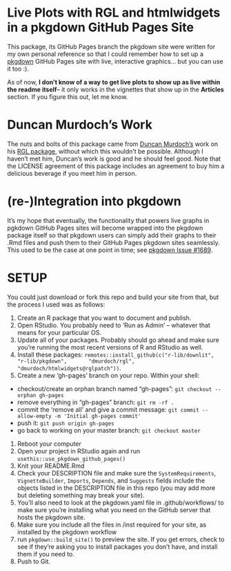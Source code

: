 
<!-- README.md is generated from README.Rmd. Please edit that file -->

# Live Plots with RGL and htmlwidgets in a pkgdown GitHub Pages Site

This package, its GitHub Pages branch the pkgdown site were written for
my own personal reference so that I could remember how to set up a
[pkgdown](https://pkgdown.r-lib.org/) GitHub Pages site with live,
interactive graphics… but you can use it too :).

As of now, **I don’t know of a way to get live plots to show up as live
within the readme itself**– it only works in the vignettes that show up
in the **Articles** section. If you figure this out, let me know.

# Duncan Murdoch’s Work

The nuts and bolts of this package came from [Duncan
Murdoch’s](https://github.com/dmurdoch) work on his [RGL
package](https://github.com/dmurdoch/rgl), without which this wouldn’t
be possible. Although I haven’t met him, Duncan’s work is good and he
should feel good. Note that the LICENSE agreement of this package
includes an agreement to buy him a delicious beverage if you meet him in
person.

# (re-)Integration into pkgdown

It’s my hope that eventually, the functionality that powers live graphs
in pgkdown GitHub Pages sites will become wrapped into the pkgdown
package itself so that pkgdown users can simply add their graphs to
their .Rmd files and push them to their GitHub Pages pkgdown sites
seamlessly. This used to be the case at one point in time; see [pkgdown
Issue \#1689](https://github.com/r-lib/pkgdown/issues/1689).

# SETUP

You could just download or fork this repo and build your site from that,
but the process I used was as follows:

1.  Create an R package that you want to document and publish.
2.  Open RStudio. You probably need to ‘Run as Admin’ – whatever that
    means for your particular OS.
3.  Update all of your packages. Probably should go ahead and make sure
    you’re running the most recent versions of R and RStudio as well.
4.  Install these packages:
    `remotes::install_github(c("r-lib/downlit", "r-lib/pkgdown",       "dmurdoch/rgl", "dmurdoch/htmlwidgets@rglpatch"))`.
5.  Create a new ‘gh-pages’ branch on your repo. Within your shell:

-   checkout/create an orphan branch named “gh-pages”:
    `git checkout --orphan gh-pages`
-   remove everything in “gh-pages” branch: `git rm -rf .`
-   commit the ‘remove all’ and give a commit message:
    `git commit --allow-empty -m 'Initial gh-pages commit'`
-   push it: `git push origin gh-pages`
-   go back to working on your master branch: `git checkout master`

1.  Reboot your computer
2.  Open your project in RStudio again and run
    `usethis::use_pkgdown_github_pages()`
3.  Knit your README.Rmd
4.  Check your DESCRIPTION file and make sure the `SystemRequirements`,
    `VignetteBuilder`, `Imports`, `Depends`, and `Suggests` fields
    include the objects listed in the DESCRIPTION file in this repo (you
    may add more but deleting something may break your site).
5.  You’ll also need to look at the pkgdown.yaml file in
    .github/workflows/ to make sure you’re installing what you need on
    the GitHub server that hosts the pkgdown site.
6.  Make sure you include all the files in /inst required for your site,
    as installed by the pkgdown workflow
7.  run `pkgdown::build_site()` to preview the site. If you get errors,
    check to see if they’re asking you to install packages you don’t
    have, and install them if you need to.
8.  Push to Git.
